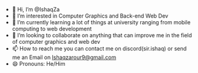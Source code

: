- 👋 Hi, I’m @IshaqZa
- 👀 I’m interested in Computer Graphics and Back-end Web Dev
- 🌱 I’m currently learning a lot of things at university ranging from mobile computing to web development
- 💞️ I’m looking to collaborate on anything that can improve me in the field of computer graphics and web dev
- 📫 How to reach me you can contact me on discord(sir.ishaq) or send me an Email on Ishaqzarour9@gmail.com
- 😄 Pronouns: He/Him

<!---
IshaqZa/IshaqZa is a ✨ special ✨ repository because its `README.md` (this file) appears on your GitHub profile.
You can click the Preview link to take a look at your changes.
--->
